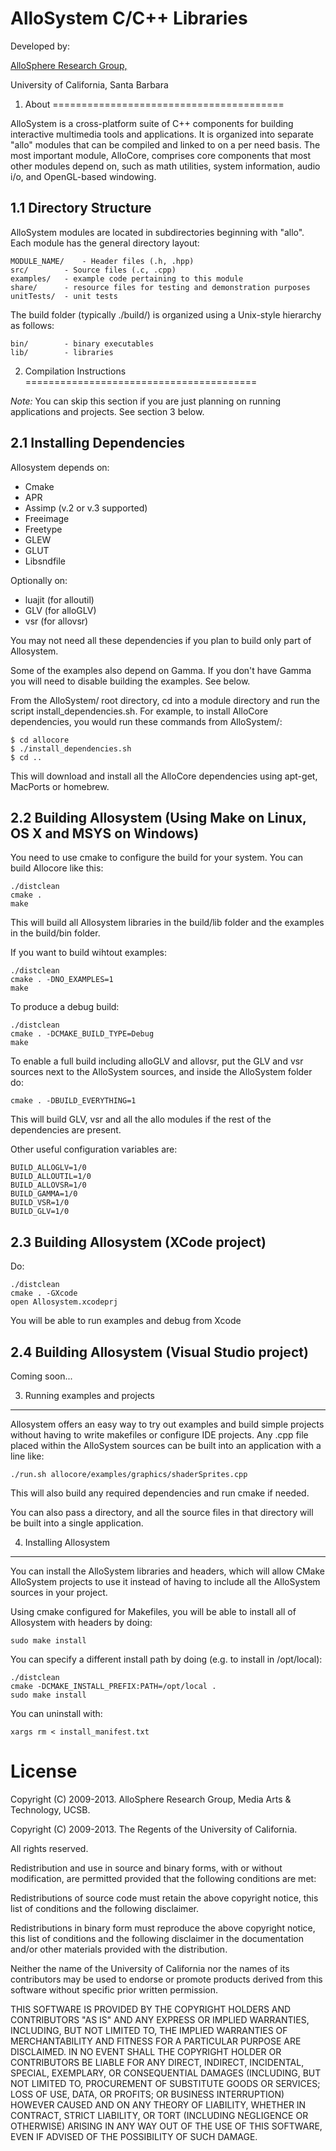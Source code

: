 # AlloSystem C/C++ Libraries

Developed by:

[AlloSphere Research Group,](http://www.allosphere.ucsb.edu/)

University of California, Santa Barbara


1. About
========================================

AlloSystem is a cross-platform suite of C++ components for building interactive multimedia tools and applications. It is organized into separate "allo" modules that can be compiled and linked to on a per need basis. The most important module, AlloCore, comprises core components that most other modules depend on, such as math utilities, system information, audio i/o, and OpenGL-based windowing.


1.1 Directory Structure
----------------------------------------

AlloSystem modules are located in subdirectories beginning with "allo". Each module has the general directory layout:

	MODULE_NAME/	- Header files (.h, .hpp)
	src/		- Source files (.c, .cpp)
	examples/	- example code pertaining to this module
	share/		- resource files for testing and demonstration purposes
	unitTests/	- unit tests

The build folder (typically ./build/) is organized using a Unix-style hierarchy as follows:

	bin/		- binary executables
	lib/		- libraries



2. Compilation Instructions
========================================

*Note:* You can skip this section if you are just planning on running applications and projects. See section 3 below.

2.1 Installing Dependencies
----------------------------------------

Allosystem depends on:

 * Cmake
 * APR
 * Assimp (v.2 or v.3 supported)
 * Freeimage
 * Freetype
 * GLEW
 * GLUT
 * Libsndfile
 
 Optionally on:
 * luajit (for alloutil)
 * GLV (for alloGLV)
 * vsr (for allovsr)

You may not need all these dependencies if you plan to build only part of Allosystem.

Some of the examples also depend on Gamma. If you don't have Gamma you will need to disable building the examples. See below.

From the AlloSystem/ root directory, cd into a module directory and run the script install_dependencies.sh. For example, to install AlloCore dependencies, you would run these commands from AlloSystem/:

	$ cd allocore
	$ ./install_dependencies.sh
	$ cd ..

This will download and install all the AlloCore dependencies using apt-get, MacPorts or homebrew.


2.2 Building Allosystem (Using Make on Linux, OS X and MSYS on Windows)
----------------------------------------

You need to use cmake to configure the build for your system. You can build Allocore like this: 

	./distclean
	cmake .
	make

This will build all Allosystem libraries in the build/lib folder and the examples in the build/bin folder.

If you want to build wihtout examples:

	./distclean
	cmake . -DNO_EXAMPLES=1
	make

To produce a debug build:

	./distclean
	cmake . -DCMAKE_BUILD_TYPE=Debug
	make
	
To enable a full build including alloGLV and allovsr, put the GLV and vsr sources next to the AlloSystem sources, and inside the AlloSystem folder do:

    cmake . -DBUILD_EVERYTHING=1
	
This will build GLV, vsr and all the allo modules if the rest of the dependencies are present.

Other useful configuration variables are:

    BUILD_ALLOGLV=1/0
    BUILD_ALLOUTIL=1/0
    BUILD_ALLOVSR=1/0
    BUILD_GAMMA=1/0
    BUILD_VSR=1/0
    BUILD_GLV=1/0

2.3 Building Allosystem (XCode project)
----------------------------------------

Do:

	./distclean
	cmake . -GXcode
	open Allosystem.xcodeprj

You will be able to run examples and debug from Xcode

2.4 Building Allosystem (Visual Studio project)
----------------------------------------

Coming soon...

3. Running examples and projects
---

Allosystem offers an easy way to try out examples and build simple projects without having to write makefiles or configure IDE projects. Any .cpp file placed within the AlloSystem sources can be built into an application with a line like:

    ./run.sh allocore/examples/graphics/shaderSprites.cpp 

This will also build any required dependencies and run cmake if needed.

You can also pass a directory, and all the source files in that directory will be built into a single application.

4. Installing Allosystem
----------------------------------------

You can install the AlloSystem libraries and headers, which will allow CMake AlloSystem projects to use it instead of having to include all the AlloSystem sources in your project.

Using cmake configured for Makefiles, you will be able to install all of Allosystem with headers by doing:

	sudo make install

You can specify a different install path by doing (e.g. to install in /opt/local):

	./distclean
	cmake -DCMAKE_INSTALL_PREFIX:PATH=/opt/local .
	sudo make install

You can uninstall with:

	xargs rm < install_manifest.txt

License
======

Copyright (C) 2009-2013. AlloSphere Research Group, Media Arts & Technology, UCSB.

Copyright (C) 2009-2013. The Regents of the University of California.

All rights reserved.

Redistribution and use in source and binary forms, with or without
modification, are permitted provided that the following conditions are met:

Redistributions of source code must retain the above copyright notice,
this list of conditions and the following disclaimer.

Redistributions in binary form must reproduce the above copyright
notice, this list of conditions and the following disclaimer in the
documentation and/or other materials provided with the distribution.

Neither the name of the University of California nor the names of its
contributors may be used to endorse or promote products derived from
this software without specific prior written permission.

THIS SOFTWARE IS PROVIDED BY THE COPYRIGHT HOLDERS AND CONTRIBUTORS "AS IS"
AND ANY EXPRESS OR IMPLIED WARRANTIES, INCLUDING, BUT NOT LIMITED TO, THE
IMPLIED WARRANTIES OF MERCHANTABILITY AND FITNESS FOR A PARTICULAR PURPOSE
ARE DISCLAIMED. IN NO EVENT SHALL THE COPYRIGHT HOLDER OR CONTRIBUTORS BE
LIABLE FOR ANY DIRECT, INDIRECT, INCIDENTAL, SPECIAL, EXEMPLARY, OR
CONSEQUENTIAL DAMAGES (INCLUDING, BUT NOT LIMITED TO, PROCUREMENT OF
SUBSTITUTE GOODS OR SERVICES; LOSS OF USE, DATA, OR PROFITS; OR BUSINESS
INTERRUPTION) HOWEVER CAUSED AND ON ANY THEORY OF LIABILITY, WHETHER IN
CONTRACT, STRICT LIABILITY, OR TORT (INCLUDING NEGLIGENCE OR OTHERWISE)
ARISING IN ANY WAY OUT OF THE USE OF THIS SOFTWARE, EVEN IF ADVISED OF THE
POSSIBILITY OF SUCH DAMAGE.

